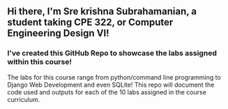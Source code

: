 ## **Hi there, I'm Sre krishna Subrahamanian, a student taking CPE 322, or Computer Engineering Design VI!** ##
### I've created this GitHub Repo to showcase the labs assigned within this course! ###

The labs for this course range from python/command line programming to Django Web Development and even SQLite!
This repo will document the code used and outputs for each of the 10 labs assigned in the course curriculum.
